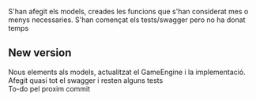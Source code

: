 S'han afegit els models, creades les funcions que s'han considerat mes o menys necessaries. S'han començat els tests/swagger pero no ha donat temps
## New version  
Nous elements als models, actualitzat el GameEngine i la implementació. Afegit quasi tot el swagger i resten alguns tests  
To-do pel proxim commit
